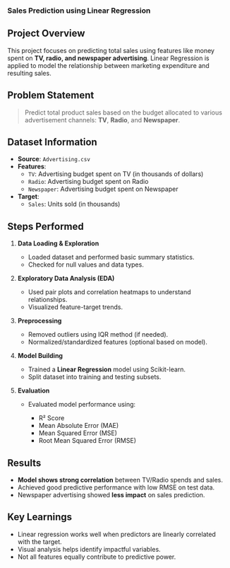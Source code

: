 ###  Sales Prediction using Linear Regression

##  Project Overview

This project focuses on predicting total sales using features like money spent on **TV, radio, and newspaper advertising**. Linear Regression is applied to model the relationship between marketing expenditure and resulting sales.

##  Problem Statement

> Predict total product sales based on the budget allocated to various advertisement channels: **TV**, **Radio**, and **Newspaper**.

##  Dataset Information

* **Source**: `Advertising.csv`
* **Features**:
  * `TV`: Advertising budget spent on TV (in thousands of dollars)
  * `Radio`: Advertising budget spent on Radio
  * `Newspaper`: Advertising budget spent on Newspaper
* **Target**:
  * `Sales`: Units sold (in thousands)

##  Steps Performed

1. **Data Loading & Exploration**

   * Loaded dataset and performed basic summary statistics.
   * Checked for null values and data types.

2. **Exploratory Data Analysis (EDA)**

   * Used pair plots and correlation heatmaps to understand relationships.
   * Visualized feature-target trends.

3. **Preprocessing**

   * Removed outliers using IQR method (if needed).
   * Normalized/standardized features (optional based on model).

4. **Model Building**

   * Trained a **Linear Regression** model using Scikit-learn.
   * Split dataset into training and testing subsets.

5. **Evaluation**

   * Evaluated model performance using:

     * R² Score
     * Mean Absolute Error (MAE)
     * Mean Squared Error (MSE)
     * Root Mean Squared Error (RMSE)

##  Results

* **Model shows strong correlation** between TV/Radio spends and sales.
* Achieved good predictive performance with low RMSE on test data.
* Newspaper advertising showed **less impact** on sales prediction.

##  Key Learnings

* Linear regression works well when predictors are linearly correlated with the target.
* Visual analysis helps identify impactful variables.
* Not all features equally contribute to predictive power.
